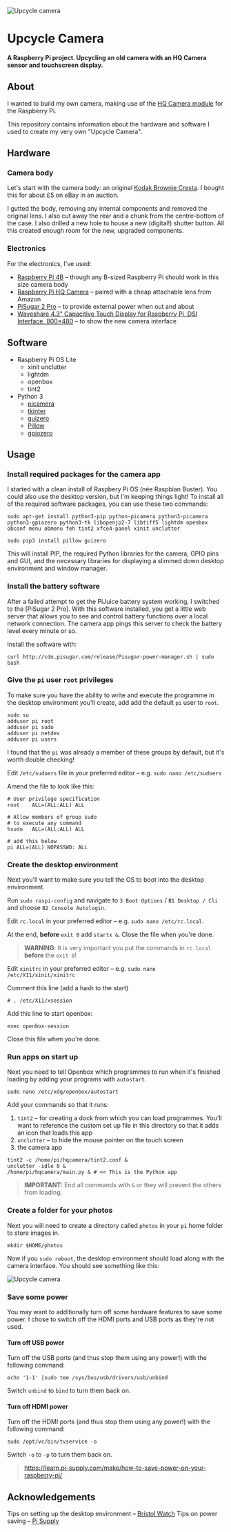 ![Upcycle camera](https://github.com/johnpeart/upcycle-camera/blob/main/README/banner.png?raw=true)

# Upcycle Camera

**A Raspberry Pi project. Upcycling an old camera with an HQ Camera sensor and touchscreen display.**

## About

I wanted to build my own camera, making use of the [HQ Camera module](https://www.raspberrypi.org/products/raspberry-pi-high-quality-camera/) for the Raspberry Pi. 

This repository contains information about the hardware and software I used to create my very own "Upcycle Camera".

## Hardware


### Camera body 

Let's start with the camera body: an original [Kodak Brownie Cresta](https://camerapedia.fandom.com/wiki/Kodak_Brownie_Cresta). I bought this for about £5 on eBay in an auction. 

I gutted the body, removing any internal components and removed the original lens. I also cut away the rear and a chunk from the centre-bottom of the case. I also drilled a new hole to house a new (digital!) shutter button. All this created enough room for the new, upgraded components.

### Electronics

For the electronics, I've used:

- [Raspberry Pi 4B](https://www.raspberrypi.org/products/raspberry-pi-4-model-b/) – though any B-sized Raspberry Pi should work in this size camera body
- [Raspberry Pi HQ Camera](https://www.raspberrypi.org/products/raspberry-pi-high-quality-camera/) – paired with a cheap attachable lens from Amazon
- [PiSugar 2 Pro](http://pisugar.com) – to provide external power when out and about
- [Waveshare 4.3" Capacitive Touch Display for Raspberry Pi, DSI Interface, 800×480](https://www.waveshare.com/4.3inch-DSI-LCD.htm) – to show the new camera interface

## Software

- Raspberry Pi OS Lite
    - xinit unclutter
    - lightdm 
    - openbox 
    - tint2
- Python 3
    - [picamera](http://picamera.readthedocs.io)
    - [tkinter](https://docs.python.org/3/library/tkinter.html)
    - [guizero](https://lawsie.github.io/guizero/)
    - [Pillow](https://pillow.readthedocs.io/en/stable/)
    - [gpiozero](https://gpiozero.readthedocs.io/en/stable/)

## Usage

### Install required packages for the camera app

I started with a clean install of Raspbery Pi OS (née Raspbian Buster). You could also use the desktop version, but I'm keeping things light! To install all of the required software packages, you can use these two commands:

```
sudo apt-get install python3-pip python-picamera python3-picamera python3-gpiozero python3-tk libopenjp2-7 libtiff5 lightdm openbox obconf menu obmenu feh tint2 xfce4-panel xinit unclutter
```

```
sudo pip3 install pillow guizero
```

This will install PIP, the required Python libraries for the camera, GPIO pins and GUI, and the necessary libraries for displaying a slimmed down desktop environment and window manager.

### Install the battery software

After a failed attempt to get the PiJuice battery system working, I switched to the [PiSugar 2 Pro]. With this software installed, you get a little web server that allows you to see and control battery functions over a local network connection. The camera app pings this server to check the battery level every minute or so.

Install the software with: 

`curl http://cdn.pisugar.com/release/Pisugar-power-manager.sh | sudo bash`

### Give the `pi` user `root` privileges 

To make sure you have the ability to write and execute the programme in the desktop environment you'll create, add add the default `pi` user to `root`.

```
sudo su
adduser pi root
adduser pi sudo
adduser pi netdev 
adduser pi users
```

I found that the `pi` was already a member of these groups by default, but it's worth double checking!

Edit `/etc/sudoers` file in your preferred editor – e.g. `sudo nano /etc/sudoers`

Amend the file to look like this:

```
# User privilege specification
root	ALL=(ALL:ALL) ALL

# Allow members of group sudo 
# to execute any command
%sudo	ALL=(ALL:ALL) ALL

# add this below
pi ALL=(ALL) NOPASSWD: ALL
```

### Create the desktop environment

Next you'll want to make sure you tell the OS to boot into the desktop environment.

Run `sudo raspi-config` and navigate to `3 Boot Options` / `B1 Desktop / Cli` and choose `B2 Console Autologin`.

Edit `rc.local` in your preferred editor – e.g. `sudo nano /etc/rc.local`. 

At the end, **before** `exit 0` add `startx &`. Close the file when you're done.

> **WARNING**: It is very important you put the commands in `rc.local` **before** the `exit 0`!

Edit `xinitrc` in your preferred editor – e.g. `sudo nano /etc/X11/xinit/xinitrc`

Comment this line (add a hash to the start)

```
# . /etc/X11/xsession
```

Add this line to start openbox:

```
exec openbox-session
```

Close this file when you're done.

### Run apps on start up

Next you need to tell Openbox which programmes to run when it's finished loading by adding your programs with `autostart`.

```
sudo nano /etc/xdg/openbox/autostart
```

Add your commands so that it runs:

1. `tint2` – for creating a dock from which you can load programmes. You'll want to reference the custom set up file in this directory so that it adds an icon that loads this app
2. `unclutter` – to hide the mouse pointer on the touch screen
3. the camera app

```
tint2 -c /home/pi/hqcamera/tint2.conf &
unclutter -idle 0 &
/home/pi/hqcamera/main.py & # << This is the Python app
```

> **IMPORTANT:** End all commands with `&` or they will prevent the others from loading.

### Create a folder for your photos

Next you will need to create a directory called `photos` in your `pi` home folder to store images in.

```
mkdir $HOME/photos
```

Now if you `sudo reboot`, the desktop environment should load along with the camera interface. You should see something like this: 


![Upcycle camera](https://github.com/johnpeart/upcycle-camera/blob/main/README/screenshot.png?raw=true)

### Save some power

You may want to additionally turn off some hardware features to save some power. I chose to switch off the HDMI ports and USB ports as they're not used.

#### Turn off USB power

Turn off the USB ports (and thus stop them using any power!) with the following command:

```
echo '1-1' |sudo tee /sys/bus/usb/drivers/usb/unbind
```

Switch `unbind` to `bind` to turn them back on.

#### Turn off HDMI power

Turn off the HDMI ports (and thus stop them using any power!) with the following command:

```
sudo /opt/vc/bin/tvservice -o
```

Switch `-o` to `-p` to turn them back on.

> https://learn.pi-supply.com/make/how-to-save-power-on-your-raspberry-pi/ 


## Acknowledgements

Tips on setting up the desktop environment – [Bristol Watch](http://www.bristolwatch.com/rpi/rpi_openbox.htm)
Tips on power saving – [Pi Supply](https://learn.pi-supply.com/make/how-to-save-power-on-your-raspberry-pi/)